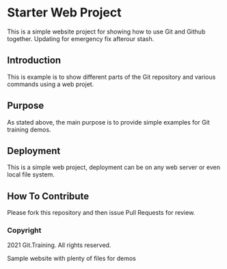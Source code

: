 # Starter Web Project

This is a simple website project for showing how to use Git and Github together. Updating for emergency fix afterour stash. 

## Introduction

This is example is to show different parts of the Git repository and various commands using a web projet.

## Purpose

As stated above, the main purpose is to provide simple examples for Git training demos.

## Deployment

This is a simple web project, deployment can be on any web server or even local file system.

## How To Contribute

Please fork this repository and then issue Pull Requests for review.


### Copyright

2021 Git.Training. All rights reserved.

Sample website with plenty of files for demos